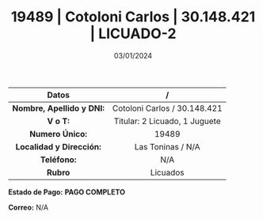 ﻿---
title: 19489 | Cotoloni Carlos | 30.148.421 | LICUADO-2
date: 03/01/2024
draft: false
tags: ['toninas', 'titular', 'licuado']
---

|          **Datos**          |  /  |
|:---------------------------:|:---:|
| **Nombre, Apellido y DNI:** | Cotoloni Carlos / 30.148.421 |
|          **V o T:**         | Titular: 2 Licuado, 1 Juguete |
|      **Numero Único:**      | 19489 |
|  **Localidad y Dirección:** | Las Toninas / N/A |
|        **Teléfono:**        | N/A |
|          **Rubro**          | Licuados |

**Estado de Pago:** **PAGO COMPLETO**

**Correo:** N/A
